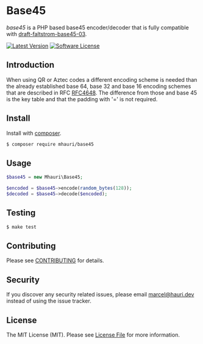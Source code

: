 # Base45

*base45* is a PHP based base45 encoder/decoder that is fully compatible with [draft-faltstrom-base45-03](https://datatracker.ietf.org/doc/html/draft-faltstrom-base45-03).

[![Latest Version](https://img.shields.io/packagist/v/mhauri/base45.svg?style=flat-square)](https://packagist.org/packages/mhauri/base45)
[![Software License](https://img.shields.io/badge/license-MIT-brightgreen.svg?style=flat-square)](LICENSE.md)

## Introduction

When using QR or Aztec codes a different encoding scheme is needed
than the already established base 64, base 32 and base 16 encoding
schemes that are described in RFC [RFC4648](https://datatracker.ietf.org/doc/html/rfc4648).  The difference
from those and base 45 is the key table and that the padding with '='
is not required.

## Install

Install with [composer](https://getcomposer.org/).

``` bash
$ composer require mhauri/base45
```

## Usage


``` php
$base45 = new Mhauri\Base45;

$encoded = $base45->encode(random_bytes(128));
$decoded = $base45->decode($encoded);
```

## Testing

``` bash
$ make test
```

## Contributing

Please see [CONTRIBUTING](CONTRIBUTING.md) for details.

## Security

If you discover any security related issues, please email marcel@hauri.dev instead of using the issue tracker.

## License

The MIT License (MIT). Please see [License File](LICENSE) for more information.